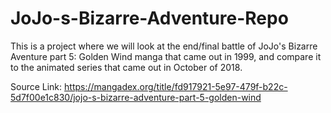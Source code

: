 # JoJo-s-Bizarre-Adventure-Repo
This is a project where we will look at the end/final battle of JoJo's Bizarre Aventure part 5: Golden Wind manga that came out in 1999, and compare it to the animated series that came out in October of 2018. 




Source Link: https://mangadex.org/title/fd917921-5e97-479f-b22c-5d7f00e1c830/jojo-s-bizarre-adventure-part-5-golden-wind
